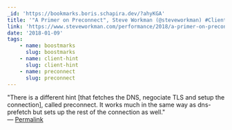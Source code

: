 ```yaml
---
_id: 'https://bookmarks.boris.schapira.dev/?ahyKGA'
title: '"A Primer on Preconnect", Steve Workman (@steveworkman) #ClientHints'
link: 'https://www.steveworkman.com/performance/2018/a-primer-on-preconnect/'
date: '2018-01-09'
tags:
    - name: boostmarks
      slug: boostmarks
    - name: client-hint
      slug: client-hint
    - name: preconnect
      slug: preconnect
---
```


&quot;There is a different hint [that fetches the DNS, negociate TLS and setup
the connection], called preconnect. It works much in the same way as
dns-prefetch but sets up the rest of the connection as well.&quot; <br>&#8212;
<a href="https://bookmarks.boris.schapira.dev/?ahyKGA" title="Permalink">Permalink</a>
